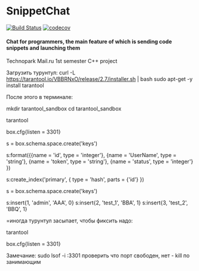 # SnippetChat
[![Build Status](https://travis-ci.com/tr0llex/SnippetChat.svg?branch=main)](https://travis-ci.com/tr0llex/SnippetChat)
[![codecov](https://codecov.io/gh/tr0llex/SnippetChat/branch/main/graph/badge.svg)](https://codecov.io/gh/tr0llex/SnippetChat)

#### Chat for programmers, the main feature of which is sending code snippets and launching them
Technopark Mail.ru 1st semester C++ project


Загрузить турунтул:
curl -L https://tarantool.io/VBBRNxO/release/2.7/installer.sh | bash
sudo apt-get -y install tarantool

После этого в терминале:

mkdir tarantool_sandbox
cd tarantool_sandbox

tarantool

box.cfg{listen = 3301}

s = box.schema.space.create('keys')

s:format({{name = 'id', type = 'integer'},
{name = 'UserName', type = 'string'},
{name = 'token', type = 'string'},
{name = 'status', type = 'integer'}
})

s:create_index('primary', {
         type = 'hash',
         parts = {'id'}
         })
         
 s = box.schema.space.create('keys')


s:insert{1, 'admin', 'AAA', 0}
s:insert{2, 'test_1', 'BBA', 1}
s:insert{3, 'test_2', 'BBQ', 1}

=иногда турунтул засыпает, чтобы фиксить надо:

tarantool

box.cfg{listen = 3301}

Замечание:
sudo lsof -i :3301
проверить что порт свободен, нет - kill по занимающим
